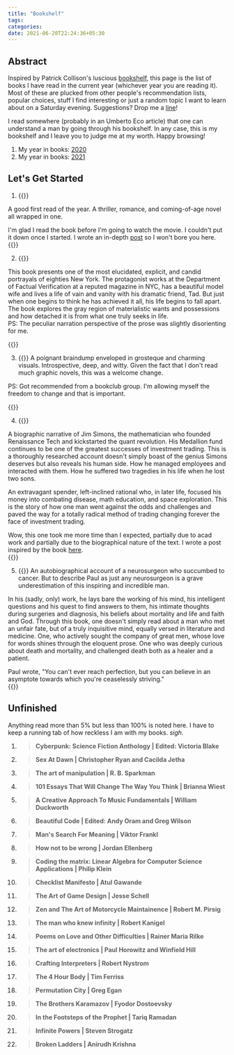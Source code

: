 ```yaml
---
title: "Bookshelf"
tags:
categories: 
date: 2021-06-20T22:24:36+05:30
---
```


## Abstract   

Inspired by Patrick Collison's luscious [bookshelf][bookshelf], this page is the list of books I have read in the current year (whichever year you are reading it). Most of these are plucked from other people's recommendation lists, popular choices, stuff I find interesting or just a random topic I want to learn about on a Saturday evening. Suggestions? Drop me a [line][mailto]!

I read somewhere (probably in an Umberto Eco article) that one can understand a man by going through his bookshelf. In any case, this is my bookshelf and I leave you to judge me at my worth. Happy browsing!    

1. My year in books: [2020][yib2020]  
2. My year in books: [2021][yib2021]

## Let's Get Started        

1. {{<ds sum="**Fierce People | Dirk Wittenhorn**">}}

A good first read of the year. A thriller, romance, and coming-of-age novel all wrapped in one.  

I'm glad I read the book before I'm going to watch the movie. I couldn't put it down once I started. I wrote an in-depth [post](/post/fierce-people/) so I won't bore you here. 
{{</ds>}}  

2. {{<ds sum="**Bright Lights, Big City | Jay McInerney**">}}

This book presents one of the most elucidated, explicit, and candid portrayals of eighties New York. The protagonist works at the Department of Factual Verification at a reputed magazine in NYC, has a beautiful model wife and lives a life of vain and vanity with his dramatic friend, Tad. But just when one begins to think he has achieved it all, his life begins to fall apart.    
The book explores the gray region of materialistic wants and possessions and how detached it is from what one truly seeks in life.     
PS: The peculiar narration perspective of the prose was slightly disorienting for me.  

{{</ds>}}  

3. {{<ds sum="**Kari | Amruta Patil**">}}
A poignant braindump enveloped in grosteque and charming visuals. Introspective, deep, and witty. Given the fact that I don't read much graphic novels, this was a welcome change.   

PS: Got recommended from a bookclub group. I'm allowing myself the freedom to change and that is important.   
 
{{</ds>}}  

4. {{<ds sum="**The Man Who Solved the Market | Gregory Zuckerman**">}}


A biographic narrative of Jim Simons, the mathematician who founded Renaissance Tech and kickstarted the quant revolution. His Medallion fund continues to be one of the greatest successes of investment trading. This is a thoroughly researched account doesn't simply boast of the genius Simons deserves but also reveals his human side. How he managed employees and interacted with them. How he suffered two tragedies in his life when he lost two sons. 

An extravagant spender, left-inclined rational who, in later life, focused his money into combating disease, math education, and space exploration. This is the story of how one man went against the odds and challenges and paved the way for a totally radical method of trading changing forever the face of investment trading.    

Wow, this one took me more time than I expected, partially due to acad work and partially due to the biographical nature of the text. I wrote a post inspired by the book [here](/post/the-quant-frenzy-a-crude-forecast/).  
{{</ds>}}  

5. {{<ds sum="**When Breath Becomes Air | Paul Kalanithi**">}}
An autobiographical account of a neurosurgeon who succumbed to cancer. But to describe Paul as just any neurosurgeon is a grave underestimation of this inspiring and incredible man.    

In his (sadly, only) work, he lays bare the working of his mind, his intelligent questions and his quest to find answers to them, his intimate thoughts during surgeries and diagnosis, his beliefs about mortality and life and faith and God. Through this book, one doesn't simply read about a man who met an unfair fate, but of a truly inquisitive mind, equally versed in literature and medicine. One, who actively sought the company of great men, whose love for words shines through the eloquent prose. One who was deeply curious about death and mortality, and challenged death both as a healer and a patient.     

Paul wrote, "You can't ever reach perfection, but you can believe in an asymptote towards which you're ceaselessly striving."  
{{</ds>}}

## Unfinished   

Anything read more than 5% but less than 100% is noted here. I have to keep a running tab of how reckless I am with my books. _sigh_.

1. > **Cyberpunk: Science Fiction Anthology | Edited: Victoria Blake**   

2. > **Sex At Dawn | Christopher Ryan and Cacilda Jetha**   

3. > **The art of manipulation | R. B. Sparkman**  

4. > **101 Essays That Will Change The Way You Think | Brianna Wiest**   

5. > **A Creative Approach To Music Fundamentals | William Duckworth**    

6. > **Beautiful Code | Edited: Andy Oram and Greg Wilson**    

7. > **Man's Search For Meaning | Viktor Frankl**   

8. > **How not to be wrong | Jordan Ellenberg**   

9. > **Coding the matrix: Linear Algebra for Computer Science Applications | Philip Klein**    

10. > **Checklist Manifesto | Atul Gawande**   

11. > **The Art of Game Design | Jesse Schell**   

12. > **Zen and The Art of Motorcycle Maintainence | Robert M. Pirsig**   

13. > **The man who knew infinity | Robert Kanigel**   

14. > **Poems on Love and Other Difficulties | Rainer Maria Rilke**  

15. > **The art of electronics | Paul Horowitz and Winfield Hill**   

16. > **Crafting Interpreters | Robert Nystrom**  

17. > **The 4 Hour Body | Tim Ferriss**   

18. > **Permutation City | Greg Egan**  

19. > **The Brothers Karamazov | Fyodor Dostoevsky**      

20. > **In the Footsteps of the Prophet | Tariq Ramadan**  

21. > **Infinite Powers | Steven Strogatz**  

22. > **Broken Ladders | Anirudh Krishna**  

[bookshelf]: https://patrickcollison.com/bookshelf
[mailto]: mailto:g454236@gmail.com
[current]: /bookshelf/current-reading.md
[yib2020]: /bs/yib2020
[yib2021]: /bs/yib2021
[0]: /post/thoughts-ready-player-two-book/
<!-- [1]: /habits -->
[2]: /post/thoughts-design-for-hackers-book
[3]: /post/notes-design-for-hackers-by-david-kadavy
[4]: /post/thoughts-unix-history-and-memoir-book/
<!-- [5]: /notes-naked-economics -->
[6]: /post/notes-the-richest-man-in-babylon-by-george-s.-clason/

